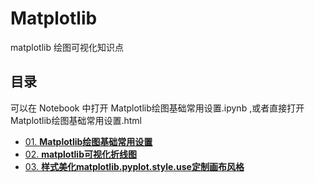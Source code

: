 # Matplotlib
matplotlib 绘图可视化知识点
## 目录
可以在 Notebook 中打开 Matplotlib绘图基础常用设置.ipynb ,或者直接打开 Matplotlib绘图基础常用设置.html

 - [01. **Matplotlib绘图基础常用设置**](Matplotlib绘图基础常用设置/Matplotlib绘图基础常用设置.md)
 - [02. **matplotlib可视化折线图**](matplotlib可视化折线图/matplotlib可视化折线图.md)
 - [03. **样式美化matplotlib.pyplot.style.use定制画布风格**](样式美化matplotlib.pyplot.style.use定制画布风格.md)
